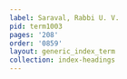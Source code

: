 ```yaml
---
label: Saraval, Rabbi U. V.
pid: term1003
pages: '208'
order: '0859'
layout: generic_index_term
collection: index-headings
---
```

